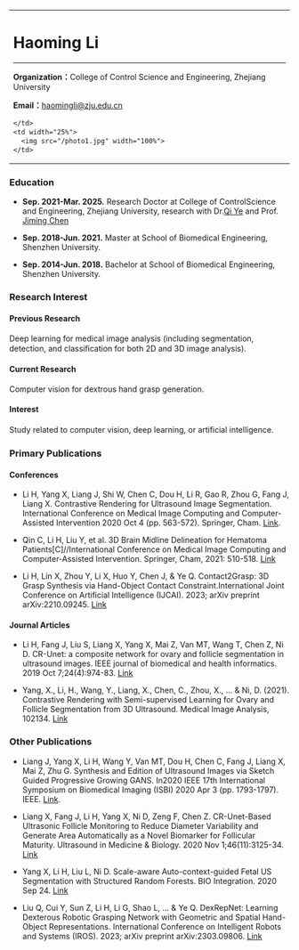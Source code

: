 <div>
<table border="0">
  <tr>
    <td width="85%">
      <h1>Haoming Li</h1>
      <hr />
      <p><b>Organization：</b>College of Control Science and Engineering, Zhejiang University</p>
      <p><b>Email：</b><a href="haomingli@zju.edu.cn">haomingli@zju.edu.cn</a></p>
      

    </td>
    <td width="25%">
      <img src="/photo1.jpg" width="100%">
    </td>
  </tr>
</table>
</div>

### Education
* **Sep. 2021-Mar. 2025.** Research Doctor at College of ControlScience and Engineering, Zhejiang University, research with Dr.[Qi Ye](https://person.zju.edu.cn/en/yeqi) and Prof. [Jiming Chen](https://person.zju.edu.cn/en/jmchen)

* **Sep. 2018-Jun. 2021.** Master at School of Biomedical Engineering, Shenzhen University.
* **Sep. 2014-Jun. 2018.** Bachelor at School of Biomedical Engineering, Shenzhen University.

### Research Interest
#### Previous Research 
Deep learning for medical image analysis (including segmentation, detection, and classiﬁcation for both 2D and 3D image analysis).

#### Current Research 
Computer vision for dextrous hand grasp generation.
#### Interest
 Study related to computer vision, deep learning, or artiﬁcial intelligence.
 
### Primary Publications
#### Conferences
 * Li H, Yang X, Liang J, Shi W, Chen C, Dou H, Li R, Gao R, Zhou G, Fang J, Liang X. Contrastive Rendering for Ultrasound Image Segmentation. International Conference on Medical Image Computing and Computer-Assisted Intervention 2020 Oct 4 (pp. 563-572). Springer, Cham. [Link](https://link.springer.com/chapter/10.1007/978-3-030-59716-0_54).

 * Qin C, Li H, Liu Y, et al. 3D Brain Midline Delineation for Hematoma Patients[C]//International Conference on Medical Image Computing and Computer-Assisted Intervention. Springer, Cham, 2021: 510-518. [Link](https://link.springer.com/chapter/10.1007/978-3-030-87240-3_49)
   
 * Li H, Lin X, Zhou Y, Li X, Huo Y, Chen J, & Ye Q. Contact2Grasp: 3D Grasp Synthesis via Hand-Object Contact Constraint.International Joint Conference on Artificial Intelligence (IJCAI). 2023; arXiv preprint arXiv:2210.09245. [Link](https://www.ijcai.org/proceedings/2023/0117.pdf)

#### Journal Articles
 * Li H, Fang J, Liu S, Liang X, Yang X, Mai Z, Van MT, Wang T, Chen Z, Ni D. CR-Unet: a composite network for ovary and follicle segmentation in ultrasound images. IEEE journal of biomedical and health informatics. 2019 Oct 7;24(4):974-83. [Link](https://ieeexplore.ieee.org/abstract/document/8861329)

 * Yang, X., Li, H., Wang, Y., Liang, X., Chen, C., Zhou, X., ... & Ni, D. (2021). Contrastive Rendering with Semi-supervised Learning for Ovary and Follicle Segmentation from 3D Ultrasound. Medical Image Analysis, 102134. [Link](https://www.sciencedirect.com/science/article/abs/pii/S1361841521001808)

### Other Publications
 * Liang J, Yang X, Li H, Wang Y, Van MT, Dou H, Chen C, Fang J, Liang X, Mai Z, Zhu G. Synthesis and Edition of Ultrasound Images via Sketch Guided Progressive Growing GANS. In2020 IEEE 17th International Symposium on Biomedical Imaging (ISBI) 2020 Apr 3 (pp. 1793-1797). IEEE. [Link](https://arxiv.org/pdf/2004.00226.pdf).

 * Liang X, Fang J, Li H, Yang X, Ni D, Zeng F, Chen Z. CR-Unet-Based Ultrasonic Follicle Monitoring to Reduce Diameter Variability and Generate Area Automatically as a Novel Biomarker for Follicular Maturity. Ultrasound in Medicine & Biology. 2020 Nov 1;46(11):3125-34. [Link](https://www.sciencedirect.com/science/article/pii/S0301562920303355)

 * Yang X, Li H, Liu L, Ni D. Scale-aware Auto-context-guided Fetal US Segmentation with Structured Random Forests. BIO Integration. 2020 Sep 24. [Link](https://www.ingentaconnect.com/content/cscript/bioi/2020/00000001/00000003/art00004)
   
 * Liu Q, Cui Y, Sun Z, Li H, Li G, Shao L, ... & Ye Q. DexRepNet: Learning Dexterous Robotic Grasping Network with Geometric and Spatial Hand-Object Representations. International Conference on Intelligent Robots and Systems (IROS). 2023; arXiv preprint arXiv:2303.09806. [Link](https://arxiv.org/pdf/2303.09806)



